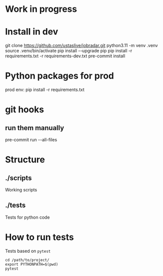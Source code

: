 # Work in progress

# Install in dev
git clone https://github.com/ustaslive/jobradar.git
python3.11 -m venv .venv
source .venv/bin/activate
pip install --upgrade pip
pip install -r requirements.txt -r requirements-dev.txt
pre-commit install


# Python packages for prod
prod env: pip install -r requirements.txt


# git hooks
## run them manually
pre-commit run --all-files


# Structure
## ./scripts
Working scripts

## ./tests
Tests for python code


# How to run tests
Tests based on `pytest`

```
cd /path/to/project/
export PYTHONPATH=$(pwd)
pytest
```